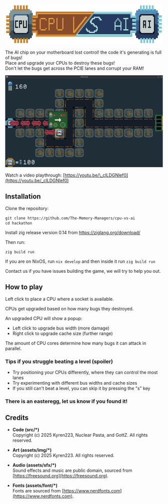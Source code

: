 <img src="assets/img/cpu-vs-ai-banner.png" height="128" width="640" />

The AI chip on your motherboard lost control! the code it's generating is full of bugs!  
Place and upgrade your CPUs to destroy these bugs!  
Don't let the bugs get across the PCIE lanes and corrupt your RAM!

<img src="assets/img/screenshot.png" />

Watch a video playthrough: [https://youtu.be/\_clLDGNlef0](https://youtu.be/_clLDGNlef0)

## Installation

Clone the repository:

```
git clone https://github.com/The-Memory-Managers/cpu-vs-ai
cd hackathon
```

Install zig release version 0.14 from https://ziglang.org/download/

Then run:

```
zig build run
```

If you are on NixOS, run `nix develop` and then inside it run `zig build run`

Contact us if you have issues building the game, we will try to help you out.

## How to play

Left click to place a CPU where a socket is available.

CPUs get upgraded based on how many bugs they destroyed.

An upgraded CPU will show a popup:

- Left click to upgrade bus width (more damage)
- Right click to upgrade cache size (further range)

The amount of CPU cores determine how many bugs it can attack in parallel.

### Tips if you struggle beating a level (spoiler)

- Try positioning your CPUs differently, where they can control the most lanes
- Try experimenting with different bus widths and cache sizes
- If you still can't beat a level, you can skip it by pressing the "s" key

### There is an easteregg, let us know if you found it!

## Credits

- **Code (src/\*)**  
  Copyright (c) 2025 Kyren223, Nuclear Pasta, and GottZ. All rights reserved.

- **Art (assets/img/\*)**  
  Copyright (c) 2025 Kyren223. All rights reserved.

- **Audio (assets/sfx/\*)**  
  Sound effects and music are public domain, sourced from [https://freesound.org](https://freesound.org).

- **Fonts (assets/font/\*)**  
  Fonts are sourced from [https://www.nerdfonts.com](https://www.nerdfonts.com).
